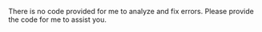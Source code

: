 There is no code provided for me to analyze and fix errors. Please provide the code for me to assist you.